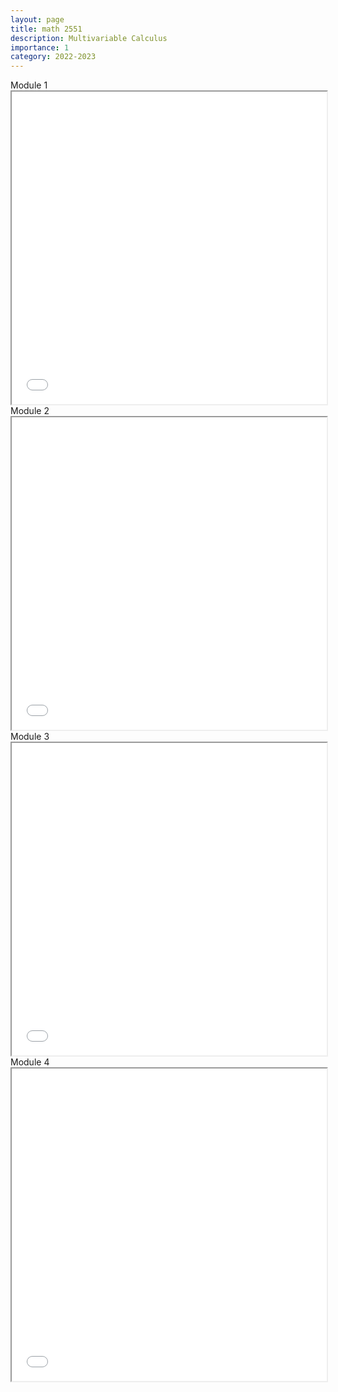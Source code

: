 ```yaml
---
layout: page
title: math 2551
description: Multivariable Calculus
importance: 1
category: 2022-2023
---
```


<div class="caption">
    Module 1
</div>
<iframe src="../assets/pdf/math2551-1.pdf" width="100%" height="500px"></iframe>

<div class="caption">
    Module 2
</div>
<iframe src="../assets/pdf/math2551-2.pdf" width="100%" height="500px"></iframe>

<div class="caption">
    Module 3
</div>
<iframe src="../assets/pdf/math2551-3.pdf" width="100%" height="500px"></iframe>

<div class="caption">
    Module 4
</div>
<iframe src="../assets/pdf/math2551-4.pdf" width="100%" height="500px"></iframe>